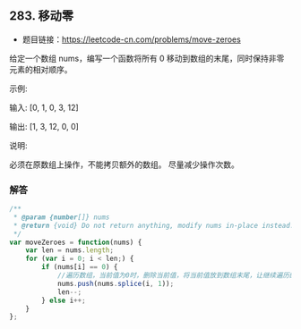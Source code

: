 ## 283. 移动零

* 题目链接：https://leetcode-cn.com/problems/move-zeroes

给定一个数组 nums，编写一个函数将所有 0 移动到数组的末尾，同时保持非零元素的相对顺序。

示例:

输入: [0, 1, 0, 3, 12]

输出: [1, 3, 12, 0, 0]

说明:

必须在原数组上操作，不能拷贝额外的数组。
尽量减少操作次数。

### 解答

``` javascript
/**
 * @param {number[]} nums
 * @return {void} Do not return anything, modify nums in-place instead.
 */
var moveZeroes = function(nums) {
    var len = nums.length;
    for (var i = 0; i < len;) {
        if (nums[i] == 0) {
            //遍历数组，当前值为0时，删除当前值，将当前值放到数组末尾，让继续遍历的数组长度减1
            nums.push(nums.splice(i, 1));
            len--;
        } else i++;
    }
};
```

